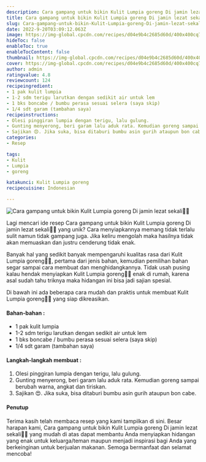 ```yaml
---
description: Cara gampang untuk bikin Kulit Lumpia goreng Di jamin lezat sekali"
title: Cara gampang untuk bikin Kulit Lumpia goreng Di jamin lezat sekali
slug: Cara-gampang-untuk-bikin-Kulit-Lumpia-goreng-Di-jamin-lezat-sekali
date: 2022-9-20T03:09:12.063Z
image: https://img-global.cpcdn.com/recipes/d04e9b4c2685d60d/400x400cq70/photo.jpg
hideToc: false
enableToc: true
enableTocContent: false
thumbnail: https://img-global.cpcdn.com/recipes/d04e9b4c2685d60d/400x400cq70/photo.jpg
cover: https://img-global.cpcdn.com/recipes/d04e9b4c2685d60d/400x400cq70/photo.jpg
author: admin
ratingvalue: 4.8
reviewcount: 124
recipeingredient:
- 1 pak kulit lumpia
- 1-2 sdm terigu larutkan dengan sedikit air untuk lem
- 1 bks boncabe / bumbu perasa sesuai selera (saya skip)
- 1/4 sdt garam (tambahan saya)
recipeinstructions:
- Olesi pinggiran lumpia dengan terigu, lalu gulung.
- Gunting menyerong, beri garam lalu aduk rata. Kemudian goreng sampai berubah warna, angkat dan tiriskan.
- Sajikan 😍. Jika suka, bisa ditaburi bumbu asin gurih ataupun bon cabe.
categories:
- Resep

tags:
- Kulit
- Lumpia
- goreng

katakunci: Kulit Lumpia goreng
recipecuisine: Indonesian

---
```


![Cara gampang untuk bikin Kulit Lumpia goreng Di jamin lezat sekali👩‍🍳](https://img-global.cpcdn.com/recipes/d04e9b4c2685d60d/400x400cq70/photo.jpg)

Lagi mencari ide resep Cara gampang untuk bikin Kulit Lumpia goreng Di jamin lezat sekali👩‍🍳 yang unik? Cara menyiapkannya memang tidak terlalu sulit namun tidak gampang juga. Jika keliru mengolah maka hasilnya tidak akan memuaskan dan justru cenderung tidak enak.

Banyak hal yang sedikit banyak mempengaruhi kualitas rasa dari Kulit Lumpia goreng👩‍🍳, pertama dari jenis bahan, kemudian pemilihan bahan segar sampai cara membuat dan menghidangkannya. Tidak usah pusing kalau hendak menyiapkan Kulit Lumpia goreng👩‍🍳 enak di rumah, karena asal sudah tahu triknya maka hidangan ini bisa jadi sajian spesial.

Di bawah ini ada beberapa cara mudah dan praktis untuk membuat Kulit Lumpia goreng👩‍🍳 yang siap dikreasikan.

<!--inarticleads1-->

#### Bahan-bahan :

- 1 pak kulit lumpia
- 1-2 sdm terigu larutkan dengan sedikit air untuk lem
- 1 bks boncabe / bumbu perasa sesuai selera (saya skip)
- 1/4 sdt garam (tambahan saya)

<!--inarticleads2-->

#### Langkah-langkah membuat :

1. Olesi pinggiran lumpia dengan terigu, lalu gulung.
1. Gunting menyerong, beri garam lalu aduk rata. Kemudian goreng sampai berubah warna, angkat dan tiriskan.
1. Sajikan 😍. Jika suka, bisa ditaburi bumbu asin gurih ataupun bon cabe.

#### Penutup

Terima kasih telah membaca resep yang kami tampilkan di sini. Besar harapan kami, Cara gampang untuk bikin Kulit Lumpia goreng Di jamin lezat sekali👩‍🍳 yang mudah di atas dapat membantu Anda menyiapkan hidangan yang enak untuk keluarga/teman maupun menjadi inspirasi bagi Anda yang berkeinginan untuk berjualan makanan. Semoga bermanfaat dan selamat mencoba!